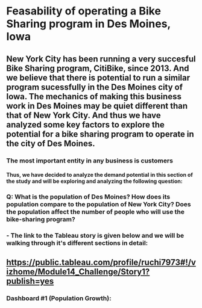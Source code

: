 # Feasability of operating a Bike Sharing program in Des Moines, Iowa

## New York City has been running a very succesful Bike Sharing program, CitiBike, since 2013. And we believe that there is potential to run a similar program sucessfully in the Des Moines city of Iowa. The mechanics of making this business work in Des Moines may be quiet different than that of New York City. And thus we have analyzed some key factors to explore the potential for a bike sharing program to operate in the city of Des Moines.

### The most important entity in any business is customers
#### Thus, we have decided to analyze the demand potential in this section of the study and will be exploring and analyzing the following question:
### Q: What is the population of Des Moines? How does its population compare to the population of New York City? Does the population affect the number of people who will use the bike-sharing program?

### - The link to the Tableau story is given below and we will be walking through it's different sections in detail:
##            https://public.tableau.com/profile/ruchi7973#!/vizhome/Module14_Challenge/Story1?publish=yes

### Dashboard #1 (Population Growth):
